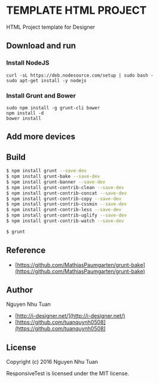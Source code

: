 # TEMPLATE HTML PROJECT

HTML Project template for Designer

## Download and run
### Install NodeJS
```
curl -sL https://deb.nodesource.com/setup | sudo bash -
sudo apt-get install -y nodejs
```
### Install Grunt and Bower
```
sudo npm install -g grunt-cli bower
npm install -d
bower install
```

## Add more devices

## Build

```bash
$ npm install grunt --save-dev
$ npm install grunt-bake --save-dev
$ npm install grunt-banner --save-dev
$ npm install grunt-contrib-clean --save-dev
$ npm install grunt-contrib-concat --save-dev
$ npm install grunt-contrib-copy --save-dev
$ npm install grunt-contrib-cssmin --save-dev
$ npm install grunt-contrib-less --save-dev
$ npm install grunt-contrib-uglify --save-dev
$ npm install grunt-contrib-watch --save-dev
```

```bash
$ grunt
```

## Reference
* [https://github.com/MathiasPaumgarten/grunt-bake](https://github.com/MathiasPaumgarten/grunt-bake)

## Author

Nguyen Nhu Tuan
* [http://i-designer.net/](http://i-designer.net/)
* [https://github.com/tuanquynh0508](https://github.com/tuanquynh0508)

## License

Copyright (c) 2016 Nguyen Nhu Tuan

ResponsiveTest is licensed under the MIT license.
